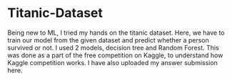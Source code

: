 # Titanic-Dataset
Being new to ML, I tried my hands on the titanic dataset. Here, we have to train our model from the given dataset and predict
whether a person survived or not. I used 2 models, decision tree and Random Forest.
This was done as a part of the free competition on Kaggle, to understand how Kaggle competition works. I have also uploaded my answer submission here.
